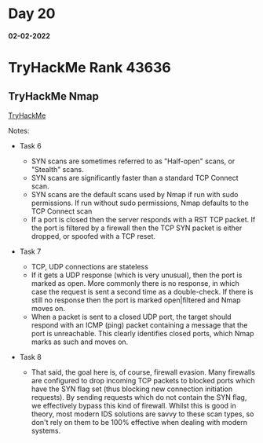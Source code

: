
#	Day 20

#### 02-02-2022

# TryHackMe Rank  43636

## TryHackMe Nmap
[TryHackMe](https://tryhackme.com/room/furthernmap)


Notes:
- Task 6

	- SYN scans are sometimes referred to as "Half-open" scans, or "Stealth" scans.
	- SYN scans are significantly faster than a standard TCP Connect scan.
	- SYN scans are the default scans used by Nmap if run with sudo permissions. If run without sudo permissions, Nmap defaults to the TCP Connect scan
	- If a port is closed then the server responds with a RST TCP packet. If the port is filtered by a firewall then the TCP SYN packet is either 	dropped, or spoofed with a TCP reset.

- Task 7

	- TCP, UDP connections are stateless
	-  If it gets a UDP response (which is very unusual), then the port is marked as open. More commonly there is no response, in which case the request is sent a second time as a double-check. If there is still no response then the port is marked open|filtered and Nmap moves on.
	- When a packet is sent to a closed UDP port, the target should respond with an ICMP (ping) packet containing a message that the port is unreachable. This clearly identifies closed ports, which Nmap marks as such and moves on.

- Task 8

	- That said, the goal here is, of course, firewall evasion. Many firewalls are configured to drop incoming TCP packets to blocked ports which have the SYN flag set (thus blocking new connection initiation requests). By sending requests which do not contain the SYN flag, we effectively bypass this kind of firewall. Whilst this is good in theory, most modern IDS solutions are savvy to these scan types, so don't rely on them to be 100% effective when dealing with modern systems.
